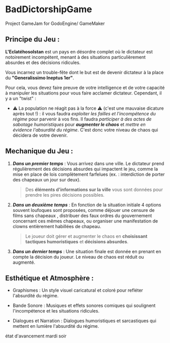 # BadDictorshipGame

Project GameJam for GodoEngine/ GameMaker

## Principe du Jeu :

**L'Eclatéhosolstan** est un pays en désordre complet où le dictateur est notoirement incompétent, menant à des situations particulièrement absurdes et des décisions ridicules.

Vous incarnez un trouble-fête dont le but est de devenir dictateur à la place du **"Generalissimo Ineptus 1er"**.

Pour cela, vous devez faire preuve de votre intelligence et de votre capacité à manipuler les situations pour vous faire acclamer dictateur. Cependant, il y a un "twist" :

- :warning: La population ne réagit pas à la force :warning: (c'est une mauvaise dicature après tout !) : il vous faudra _exploiter les failles et l'incompétence du régime_ pour parvenir à vos fins. Il faudra _participer à des actes de sabotage humoristiques_ pour **_augmenter le chaos_** et _mettre en évidence l'absurdité du régime_. C'est donc votre niveau de chaos qui décidera de votre devenir.

## Mechanique du Jeu :

1.  **_Dans un premier temps_** : Vous arrivez dans une ville. Le dictateur prend régulièrement des décisions absurdes qui impactent le jeu, comme la mise en place de lois complètement farfelues (ex. : interdiction de porter des chapeaux un jour sur deux).

    > Des **éléments d'informations sur la ville** vous sont données pour prendre les pires décisions possibles.

2.  **_Dans un deuxième temps_** : En fonction de la situation initiale 4 options souvent loufoques sont proposées, comme déjouer une censure de films sans chapeaux , distribuer des faux ordres du gouvernement concernant ces mêmes chapeaux, ou organiser une manifestation de clowns entièrement habillées de chapeau.

    > Le joueur doit gérer et augmenter le chaos en **choisissant tactiques humoristiques** et **décisions absurdes**.

3.  **_Dans un dernier temps_** : Une situation finale est donnée en prenant en compte la décision du joueur. Le niveau de chaos est réduit ou augmenté.

## Esthétique et Atmosphère :

- Graphismes : Un style visuel caricatural et coloré pour refléter l'absurdité du régime.

- Bande Sonore : Musiques et effets sonores comiques qui soulignent l'incompétence et les situations ridicules.

- Dialogues et Narration : Dialogues humoristiques et sarcastiques qui mettent en lumière l'absurdité du régime.

état d'avancement mardi soir
